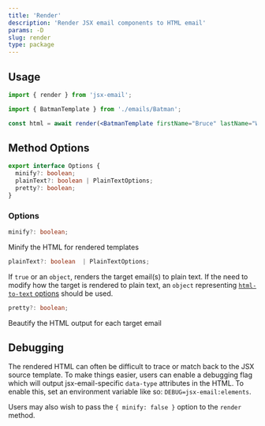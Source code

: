 ```yaml
---
title: 'Render'
description: 'Render JSX email components to HTML email'
params: -D
slug: render
type: package
---
```


<!--@include: @/include/header.md-->

<!--@include: @/include/install.md-->

## Usage

```jsx
import { render } from 'jsx-email';

import { BatmanTemplate } from './emails/Batman';

const html = await render(<BatmanTemplate firstName="Bruce" lastName="Wayne" />);
```

## Method Options

```ts
export interface Options {
  minify?: boolean;
  plainText?: boolean | PlainTextOptions;
  pretty?: boolean;
}
```

### Options

```ts
minify?: boolean;
```

Minify the HTML for rendered templates

```ts
plainText?: boolean  | PlainTextOptions;
```

If `true` or an `object`, renders the target email(s) to plain text. If the need to modify how the target is rendered to plain text, an `object` representing [`html-to-text` options](https://github.com/html-to-text/node-html-to-text/blob/master/packages/html-to-text/README.md#options) should be used.

```ts
pretty?: boolean;
```

Beautify the HTML output for each target email

## Debugging

The rendered HTML can often be difficult to trace or match back to the JSX source template. To make things easier, users can enable a debugging flag which will output jsx-email-specific `data-type` attributes in the HTML. To enable this, set an environment variable like so: `DEBUG=jsx-email:elements`.

Users may also wish to pass the `{ minify: false }` option to the `render` method.
